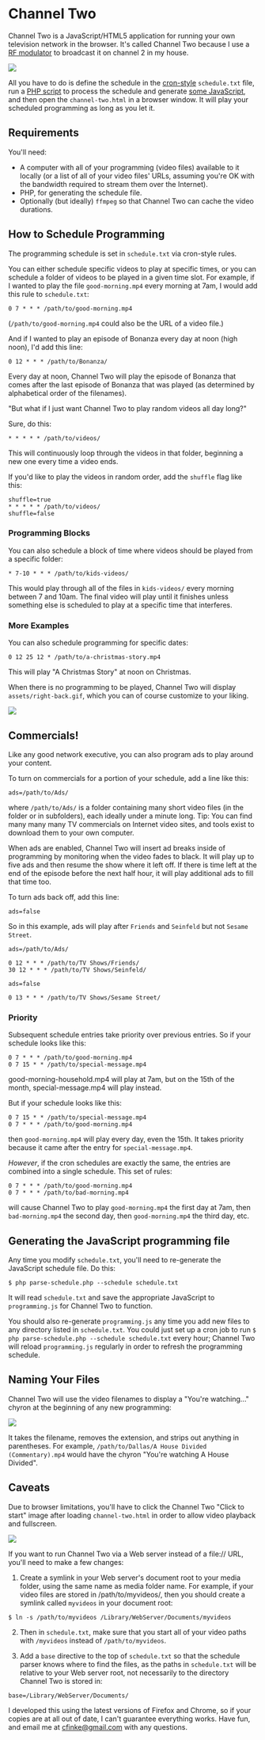 # Channel Two

Channel Two is a JavaScript/HTML5 application for running your own television network in the browser.  It's called Channel Two because I use a [RF modulator](https://www.amazon.com/SatLink-ST-7000-Digital-Modulator-Delivers/dp/B08GYNC666/) to broadcast it on channel 2 in my house.

![](screenshots/in-browser.jpg)

All you have to do is define the schedule in the [cron-style](https://en.wikipedia.org/wiki/Cron) `schedule.txt` file, run a [PHP script](parse-schedule.php) to process the schedule and generate [some JavaScript](programming.js), and then open the `channel-two.html` in a browser window. It will play your scheduled programming as long as you let it.

## Requirements

You'll need:

* A computer with all of your programming (video files) available to it locally (or a list of all of your video files' URLs, assuming you're OK with the bandwidth required to stream them over the Internet).
* PHP, for generating the schedule file.
* Optionally (but ideally) `ffmpeg` so that Channel Two can cache the video durations.

## How to Schedule Programming

The programming schedule is set in `schedule.txt` via cron-style rules.

You can either schedule specific videos to play at specific times, or you can schedule a folder of videos to be played in a given time slot. For example, if I wanted to play the file `good-morning.mp4` every morning at 7am, I would add this rule to `schedule.txt`:

`0 7 * * * /path/to/good-morning.mp4`

(`/path/to/good-morning.mp4` could also be the URL of a video file.)

And if I wanted to play an episode of Bonanza every day at noon (high noon), I'd add this line:

`0 12 * * * /path/to/Bonanza/`

Every day at noon, Channel Two will play the episode of Bonanza that comes after the last episode of Bonanza that was played (as determined by alphabetical order of the filenames).

"But what if I just want Channel Two to play random videos all day long?"

Sure, do this:

```
* * * * * /path/to/videos/
```

This will continuously loop through the videos in that folder, beginning a new one every time a video ends.

If you'd like to play the videos in random order, add the `shuffle` flag like this:

```
shuffle=true
* * * * * /path/to/videos/
shuffle=false
```

### Programming Blocks

You can also schedule a block of time where videos should be played from a specific folder:

```
* 7-10 * * * /path/to/kids-videos/
```

This would play through all of the files in `kids-videos/` every morning between 7 and 10am. The final video will play until it finishes unless something else is scheduled to play at a specific time that interferes.

### More Examples

You can also schedule programming for specific dates:

```
0 12 25 12 * /path/to/a-christmas-story.mp4
```

This will play "A Christmas Story" at noon on Christmas.

When there is no programming to be played, Channel Two will display `assets/right-back.gif`, which you can of course customize to your liking.

![](screenshots/right-back.gif)

## Commercials!

Like any good network executive, you can also program ads to play around your content.

To turn on commercials for a portion of your schedule, add a line like this:

```
ads=/path/to/Ads/
```

where `/path/to/Ads/` is a folder containing many short video files (in the folder or in subfolders), each ideally under a minute long. Tip: You can find many many many TV commercials on Internet video sites, and tools exist to download them to your own computer.

When ads are enabled, Channel Two will insert ad breaks inside of programming by monitoring when the video fades to black. It will play up to five ads and then resume the show where it left off. If there is time left at the end of the episode before the next half hour, it will play additional ads to fill that time too.

To turn ads back off, add this line:

```
ads=false
```

So in this example, ads will play after `Friends` and `Seinfeld` but not `Sesame Street`.

```
ads=/path/to/Ads/

0 12 * * * /path/to/TV Shows/Friends/
30 12 * * * /path/to/TV Shows/Seinfeld/

ads=false

0 13 * * * /path/to/TV Shows/Sesame Street/
```

### Priority

Subsequent schedule entries take priority over previous entries. So if your schedule looks like this:

```
0 7 * * * /path/to/good-morning.mp4
0 7 15 * * /path/to/special-message.mp4
```

good-morning-household.mp4 will play at 7am, but on the 15th of the month, special-message.mp4 will play instead.

But if your schedule looks like this:

```
0 7 15 * * /path/to/special-message.mp4
0 7 * * * /path/to/good-morning.mp4
```

then `good-morning.mp4` will play every day, even the 15th. It takes priority because it came after the entry for `special-message.mp4`.

*However*, if the cron schedules are exactly the same, the entries are combined into a single schedule. This set of rules:

```
0 7 * * * /path/to/good-morning.mp4
0 7 * * * /path/to/bad-morning.mp4
```

will cause Channel Two to play `good-morning.mp4` the first day at 7am, then `bad-morning.mp4` the second day, then `good-morning.mp4` the third day, etc.

## Generating the JavaScript programming file

Any time you modify `schedule.txt`, you'll need to re-generate the JavaScript schedule file. Do this:

`$ php parse-schedule.php --schedule schedule.txt`

It will read `schedule.txt` and save the appropriate JavaScript to `programming.js` for Channel Two to function.

You should also re-generate `programming.js` any time you add new files to any directory listed in `schedule.txt`. You could just set up a cron job to run `$ php parse-schedule.php --schedule schedule.txt` every hour; Channel Two will reload `programming.js` regularly in order to refresh the programming schedule.

## Naming Your Files

Channel Two will use the video filenames to display a "You're watching..." chyron at the beginning of any new programming:

![](screenshots/chyron.jpg)

It takes the filename, removes the extension, and strips out anything in parentheses. For example, `/path/to/Dallas/A House Divided (Commentary).mp4` would have the chyron "You're watching A House Divided".

## Caveats

Due to browser limitations, you'll have to click the Channel Two "Click to start" image after loading `channel-two.html` in order to allow video playback and fullscreen.

![](screenshots/click-to-start.png)

If you want to run Channel Two via a Web server instead of a file:// URL, you'll need to make a few changes:

1. Create a symlink in your Web server's document root to your media folder, using the same name as media folder name. For example, if your video files are stored in /path/to/myvideos/, then you should create a symlink called `myvideos` in your document root:

`$ ln -s /path/to/myvideos /Library/WebServer/Documents/myvideos`

2. Then in `schedule.txt`, make sure that you start all of your video paths with `/myvideos` instead of `/path/to/myvideos`.

3. Add a `base` directive to the top of `schedule.txt` so that the schedule parser knows where to find the files, as the paths in `schedule.txt` will be relative to your Web server root, not necessarily to the directory Channel Two is stored in:

```
base=/Library/WebServer/Documents/
```

I developed this using the latest versions of Firefox and Chrome, so if your copies are at all out of date, I can't guarantee everything works. Have fun, and email me at cfinke@gmail.com with any questions.